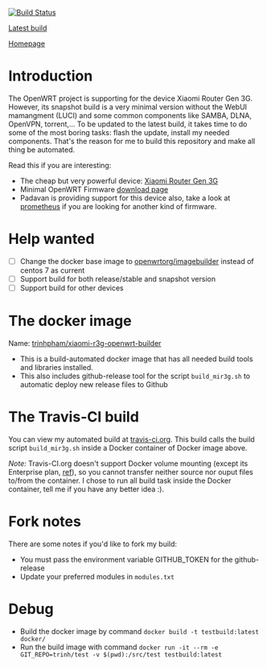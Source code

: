 [![Build Status](https://travis-ci.org/trinhpham/xiaomi-r3g-openwrt-builder.svg?branch=master)](https://travis-ci.org/trinhpham/xiaomi-r3g-openwrt-builder)

[Latest build](https://github.com/trinhpham/xiaomi-r3g-openwrt-builder/releases/latest)

[Homepage](https://github.com/trinhpham/xiaomi-r3g-openwrt-builder)

# Introduction
The OpenWRT project is supporting for the device Xiaomi Router Gen 3G.
However, its snapshot build is a very minimal version without the WebUI mamangment (LUCI) and some common components like SAMBA, DLNA, OpenVPN, torrent,...
To be updated to the latest build, it takes time to do some of the most boring tasks: flash the update, install my needed components.
That's the reason for me to build this repository and make all thing be automated.

Read this if you are interesting:
- The cheap but very powerful device: [Xiaomi Router Gen 3G](https://wiki.openwrt.org/toh/xiaomi/mir3g)
- Minimal OpenWRT Firmware [download page](https://downloads.lede-project.org/snapshots/targets/ramips/mt7621/)
- Padavan is providing support for this device also, take a look at [prometheus](http://prometheus.freize.net) if you are looking for another kind of firmware.

# Help wanted
- [ ] Change the docker base image to [openwrtorg/imagebuilder](https://hub.docker.com/r/openwrtorg/imagebuilder) instead of centos 7 as current
- [ ] Support build for both release/stable and snapshot version
- [ ] Support build for other devices

# The docker image
Name: [trinhpham/xiaomi-r3g-openwrt-builder](https://hub.docker.com/r/trinhpham/xiaomi-r3g-openwrt-builder)

- This is a build-automated docker image that has all needed build tools and libraries installed.
- This also includes github-release tool for the script `build_mir3g.sh` to automatic deploy new release files to Github

# The Travis-CI build
You can view my automated build at [travis-ci.org](https://travis-ci.org/trinhpham/xiaomi-r3g-openwrt-builder).
This build calls the build script `build_mir3g.sh` inside a Docker container of Docker image above.

_Note:_ Travis-CI.org doesn't support Docker volume mounting (except its Enterprise plan, [ref](https://docs.travis-ci.com/user/enterprise/worker-configuration/#mounting-volumes-across-worker-jobs-on-enterprise)), so you cannot transfer neither source nor ouput files to/from the container. I chose to run all build task inside the Docker container, tell me if you have any better idea :). 

# Fork notes
There are some notes if you'd like to fork my build:
- You must pass the environment variable GITHUB_TOKEN for the github-release
- Update your preferred modules in `modules.txt`

# Debug
- Build the docker image by command `docker build -t testbuild:latest docker/`
- Run the build image with command `docker run -it --rm -e GIT_REPO=trinh/test -v $(pwd):/src/test testbuild:latest`
